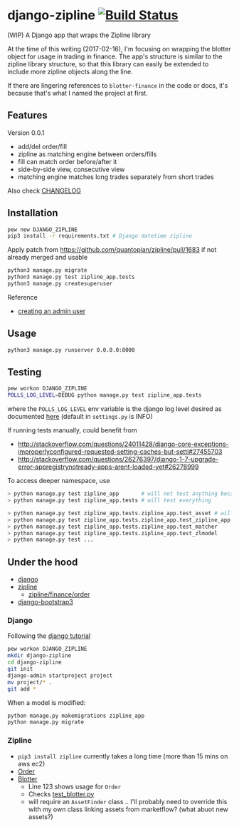 # django-zipline [![Build Status](https://travis-ci.org/shadiakiki1986/django-zipline.svg?branch=master)](https://travis-ci.org/shadiakiki1986/django-zipline)
(WIP)  A Django app that wraps the Zipline library

At the time of this writing (2017-02-16),
I'm focusing on wrapping the blotter object for usage in trading in finance.
The app's structure is similar to the zipline library structure,
so that this library can easily be extended to include more zipline objects along the line.

If there are lingering references to `blotter-finance` in the code or docs,
it's because that's what I named the project at first.

## Features
Version 0.0.1
- add/del order/fill
- zipline as matching engine between orders/fills
- fill can match order before/after it
- side-by-side view, consecutive view
- matching engine matches long trades separately from short trades

Also check [CHANGELOG](CHANGELOG.md)

## Installation
```bash
pew new DJANGO_ZIPLINE
pip3 install -r requirements.txt # Django datetime zipline
```

Apply patch from https://github.com/quantopian/zipline/pull/1683 if not already merged and usable

```bash
python3 manage.py migrate
python3 manage.py test zipline_app.tests
python3 manage.py createsuperuser
```
Reference
* [creating an admin user](https://docs.djangoproject.com/en/1.10/intro/tutorial02/#creating-an-admin-user)

## Usage
```bash
python3 manage.py runserver 0.0.0.0:8000
```

## Testing
```bash
pew workon DJANGO_ZIPLINE
POLLS_LOG_LEVEL=DEBUG python manage.py test zipline_app.tests
```
where the `POLLS_LOG_LEVEL` env variable is the django log level desired
as documented [here](https://docs.djangoproject.com/en/1.10/topics/logging/#loggers)
(default in `settings.py` is INFO)

If running tests manually, could benefit from
* http://stackoverflow.com/questions/24011428/django-core-exceptions-improperlyconfigured-requested-setting-caches-but-setti#27455703
* http://stackoverflow.com/questions/26276397/django-1-7-upgrade-error-appregistrynotready-apps-arent-loaded-yet#26278999

To access deeper namespace, use
```bash
> python manage.py test zipline_app       # will not test anything because I dont use tests.py anymore
> python manage.py test zipline_app.tests # will test everything

> python manage.py test zipline_app.tests.zipline_app.test_asset # will test only asset
> python manage.py test zipline_app.tests.zipline_app.test_zipline_app
> python manage.py test zipline_app.tests.zipline_app.test_matcher
> python manage.py test zipline_app.tests.zipline_app.test_zlmodel
> python manage.py test ...
```
## Under the hood
* [django](https://www.djangoproject.com/)
* [zipline](https://github.com/quantopian/zipline/)
  * [zipline/finance/order](https://github.com/quantopian/zipline/blob/master/zipline/finance/order.py)
* [django-bootstrap3](https://github.com/dyve/django-bootstrap3)

### Django
Following the [django tutorial](https://docs.djangoproject.com/en/1.10/intro/tutorial01/)
```bash
pew workon DJANGO_ZIPLINE
mkdir django-zipline
cd django-zipline
git init
django-admin startproject project
mv project/* .
git add *
```

When a model is modified:
```bash
python manage.py makemigrations zipline_app
python manage.py migrate
```

### Zipline
* `pip3 install zipline` currently takes a long time (more than 15 mins on aws ec2)
* [Order](https://github.com/quantopian/zipline/blob/master/zipline/finance/order.py)
* [Blotter](https://github.com/quantopian/zipline/blob/3350227f44dcf36b6fe3c509dcc35fe512965183/zipline/finance/blotter.py#L123)
  * Line 123 shows usage for `Order`
  * Checks [test_blotter.py](https://github.com/quantopian/zipline/blob/3350227f44dcf36b6fe3c509dcc35fe512965183/tests/test_blotter.py)
  * will require an `AssetFinder` class .. I'll probably need to override this with my own class linking assets from marketflow? (what abuot new assets?)
